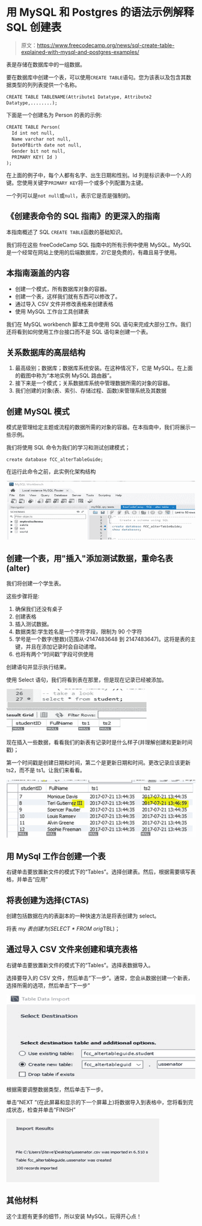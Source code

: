 # 用 MySQL 和 Postgres 的语法示例解释 SQL 创建表

> 原文：<https://www.freecodecamp.org/news/sql-create-table-explained-with-mysql-and-postgres-examples/>

表是存储在数据库中的一组数据。

要在数据库中创建一个表，可以使用`CREATE TABLE`语句。您为该表以及包含其数据类型的列列表提供一个名称。

```
CREATE TABLE TABLENAME(Attribute1 Datatype, Attribute2 Datatype,........); 
```

下面是一个创建名为 Person 的表的示例:

```
CREATE TABLE Person(
  Id int not null,
  Name varchar not null,
  DateOfBirth date not null,
  Gender bit not null,
  PRIMARY KEY( Id )
); 
```

在上面的例子中，每个人都有名字、出生日期和性别。Id 列是标识表中一个人的键。您使用关键字`PRIMARY KEY`将一个或多个列配置为主键。

一个列可以是`not null`或`null`，表示它是否是强制的。

## 《创建表命令的 SQL 指南》的更深入的指南

本指南概述了 SQL `CREATE TABLE`函数的基础知识。

我们将在这些 freeCodeCamp SQL 指南中的所有示例中使用 MySQL。MySQL 是一个经常在网站上使用的后端数据库，2)它是免费的，有趣且易于使用。

## 本指南涵盖的内容

*   创建一个模式，所有数据库对象的容器。
*   创建一个表，这样我们就有东西可以修改了。
*   通过导入 CSV 文件并修改表格来创建表格
*   使用 MySQL 工作台工具创建表

我们在 MySQL workbench 脚本工具中使用 SQL 语句来完成大部分工作。我们还将看到如何使用工作台接口而不是 SQL 语句来创建一个表。

## 关系数据库的高层结构

1.  最高级别；数据库；数据库系统安装。在这种情况下，它是 MySQL。在上面的截图中称为“本地实例 MySQL 路由器”。
2.  接下来是一个模式；关系数据库系统中管理数据所需的对象的容器。
3.  我们创建的对象(表、索引、存储过程、函数)来管理系统及其数据

## 创建 MySQL 模式

模式是管理给定主题或流程的数据所需的对象的容器。在本指南中，我们将展示一些示例。

我们将使用 SQL 命令为我们的学习和测试创建模式；

```
create database fCC_alterTableGuide; 
```

在运行此命令之前，此实例化架构结构

![create_table02](img/b287a95d700164c68eb3306959e396e9.png)

## 创建一个表，用"插入"添加测试数据，重命名表(alter)

我们将创建一个学生表。

这些步骤将是:

1.  确保我们还没有桌子
2.  创建表格
3.  插入测试数据。
4.  数据类型:学生姓名是一个字符字段，限制为 90 个字符
5.  学号是一个数字(整数)(范围从-2147483648 到 2147483647)。这将是表的主键，并且在添加记录时会自动递增。
6.  也将有两个“时间戳”字段可供使用

创建语句并显示执行结果。

使用 Select 语句，我们将看到表在那里，但是现在记录已经被添加。

![image-5](img/77f9e653029cbbcc872aeac5eb70e28a.png)

现在插入一些数据，看看我们的新表有记录时是什么样子(并理解创建和更新时间戳)；

第一个时间戳是创建日期和时间，第二个是更新日期和时间。更改记录应该更新 ts2，而不是 ts1。让我们来看看。

![image-7](img/07f8cf3d8d82e12616503960e3375311.png)

## 用 MySql 工作台创建一个表

右键单击要放置新文件的模式下的“Tables”。选择创建表。然后，根据需要填写表格，并单击“应用”

## 将表创建为选择(CTAS)

创建包括数据在内的表副本的一种快速方法是将表创建为 select。

将表 my *表创建为(SELECT * FROM orig*TBL)；

## 通过导入 CSV 文件来创建和填充表格

右键单击要放置新文件的模式下的“Tables”。选择表数据导入。

选择要导入的 CSV 文件，然后单击“下一步”。通常，您会从数据创建一个新表，选择所需的选项，然后单击“下一步”

![image-11](img/56c432b651812ad347a0dfba230e5a50.png)

根据需要调整数据类型，然后单击下一步。

单击“NEXT ”(在此屏幕和显示的下一个屏幕上)将数据导入到表格中，您将看到完成状态，检查并单击“FINISH”

![image-13](img/2d97773360fd1131d5af09e052a1f129.png)

## 其他材料

这个主题有更多的细节，所以安装 MySQL，玩得开心点！